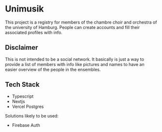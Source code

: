 # Unimusik

This project is a registry for members of the chambre choir and orchestra of the university of Hamburg. People can create accounts and fill their associated profiles with info.

## Disclaimer

This is not intended to be a social network. It basically is just a way to provide a list of members with info like pictures and names to have an easier overview of the people in the ensembles.

## Tech Stack

- Typescript
- Nextjs
- Vercel Postgres

Solutions likely to be used:

- Firebase Auth

